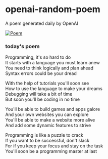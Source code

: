 
# openai-random-poem
 A poem generated daily by OpenAI

[![Poem](https://github.com/fbiego/openai-random-poem/actions/workflows/main.yml/badge.svg)](https://github.com/fbiego/openai-random-poem/actions/workflows/main.yml)

### today's poem  
  
Programming, it's so hard to do  
It starts with a language you must learn anew  
You need to think logically and plan ahead  
Syntax errors could be your dread  
  
With the help of tutorials you'll soon see  
How to use the language to make your dreams  
Debugging will take a bit of time  
But soon you'll be coding in no time  
  
You'll be able to build games and apps galore  
And your own websites you can explore  
You'll be able to make a website more alive  
And add some dynamic features to strive  
  
Programming is like a puzzle to crack  
If you want to be successful, don't slack  
For if you keep your focus and stay on the task  
You'll soon be a programming master at last